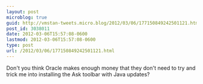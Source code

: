 ```yaml
---
layout: post
microblog: true
guid: http://vmstan-tweets.micro.blog/2012/03/06/177150849242501121.html
post_id: 3038011
date: 2012-03-06T15:57:08-0600
lastmod: 2012-03-06T15:57:08-0600
type: post
url: /2012/03/06/177150849242501121.html
---
```

Don't you think Oracle makes enough money that they don't need to try and trick me into installing the Ask toolbar with Java updates?

